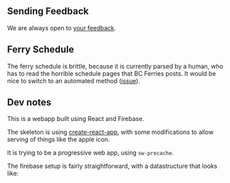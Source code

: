 ## Sending Feedback

We are always open to [your feedback](https://github.com/davidascher/gambier/issues).

## Ferry Schedule

The ferry schedule is brittle, because it is currently parsed by a human, who has to read the horrible
schedule pages that BC Ferries posts.  It would be nice to switch to an automated method ([issue](https://github.com/davidascher/gambier/issues/12)).

## Dev notes

This is a webapp built using React and Firebase.

The skeleton is using [create-react-app](https://github.com/facebookincubator/create-react-app), with some modifications to allow serving of things like the apple icon.

It is trying to be a progressive web app, using `sw-precache`.

The firebase setup is fairly straightforward, with a datastructure that looks like:


